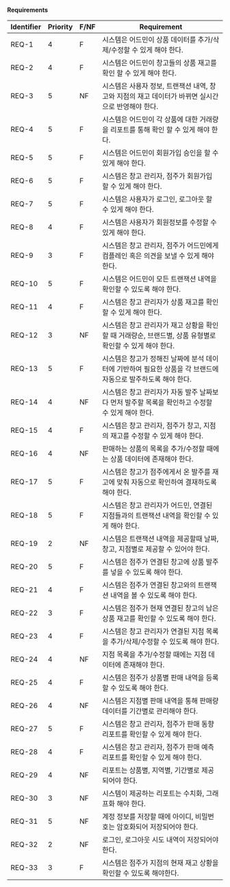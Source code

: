 **Requirements**

| Identifier | Priority | F/NF | Requirement                                                  |
| ---------- | -------- | ---- | ------------------------------------------------------------ |
| REQ-1      | 4        | F    | 시스템은 어드민이 상품 데이터를 추가/삭제/수정할 수 있게 해야 한다. |
| REQ-2      | 4        | F    | 시스템은 어드민이 창고들의 상품 재고를 확인 할 수  있게 해야 한다. |
| REQ-3      | 5        | NF   | 시스템은 사용자 정보, 트랜잭션 내역, 창고와 지점의  재고 데이터가 바뀌면 실시간으로 반영해야 한다. |
| REQ-4      | 5        | F    | 시스템은 어드민이 각 상품에 대한 거래량을 리포트를  통해 확인 할 수 있게 해야 한다. |
| REQ-5      | 5        | F    | 시스템은 어드민이 회원가입 승인을 할 수 있게 해야  한다.     |
| REQ-6      | 5        | F    | 시스템은 창고 관리자, 점주가 회원가입 할 수 있게 해야  한다. |
| REQ-7      | 5        | F    | 시스템은 사용자가 로그인, 로그아웃 할 수 있게 해야 한다.     |
| REQ-8      | 4        | F    | 시스템은 사용자가 회원정보를 수정할 수 있게 해야  한다.      |
| REQ-9      | 3        | F    | 시스템은 창고 관리자, 점주가 어드민에게 컴플레인 혹은 의견을 보낼 수 있게 해야 한다. |
| REQ-10     | 5        | F    | 시스템은 어드민이 모든 트랜잭션 내역을 확인할 수  있도록 해야 한다. |
| REQ-11     | 4        | F    | 시스템은 창고 관리자가 상품 재고를 확인할 수 있게  해야 한다. |
| REQ-12     | 3        | NF   | 시스템은 창고 관리자가 재고 상황을 확인할 때  거래량순, 브랜드별, 상품 유형별로 확인할 수 있게 해야 한다. |
| REQ-13     | 5        | F    | 시스템은 창고가 정해진 날짜에 분석 데이터에 기반하여  필요한 상품을 각 브랜드에 자동으로 발주하도록 해야 한다. |
| REQ-14     | 4        | NF   | 시스템은 창고 관리자가 자동 발주 날짜보다 먼저 발주할  목록을 확인하고 수정할 수 있게 해야 한다. |
| REQ-15     | 4        | F    | 시스템은 창고 관리자, 점주가 창고, 지점의 재고를 수정할 수 있게 해야 한다. |
| REQ-16     | 4        | NF   | 판매하는 상품의 목록을 추가/수정할 때에는 상품  데이터에 존재해야 한다. |
| REQ-17     | 5        | F    | 시스템은 창고가 점주에게서 온 발주를 재고에 맞춰  자동으로 확인하여 결재하도록 해야 한다. |
| REQ-18     | 5        | F    | 시스템은 창고 관리자가 어드민, 연결된 지점들과의  트랜잭션 내역을 확인할 수 있게 해야 한다. |
| REQ-19     | 2        | NF   | 시스템은 트랜잭션 내역을 제공할때 날짜, 창고,  지점별로 제공할 수 있어야 한다. |
| REQ-20     | 5        | F    | 시스템은 점주가 연결된 창고에 상품 발주를 넣을 수  있도록 해야 한다. |
| REQ-21     | 4        | F    | 시스템은 점주가 연결된 창고와의 트랜잭션 내역을 볼 수  있도록 해야 한다. |
| REQ-22     | 3        | F    | 시스템은 점주가 현재 연결된 창고의 남은 상품 재고를  확인할 수 있도록 해야 한다. |
| REQ-23     | 4        | F    | 시스템은 창고 관리자가 연결된 지점 목록을  추가/삭제/수정할 수 있도록 해야 한다. |
| REQ-24     | 4        | NF   | 지점 목록을 추가/수정할 때에는 지점 데이터에 존재해야  한다. |
| REQ-25     | 4        | F    | 시스템은 점주가 상품별 판매 내역을 등록할 수 있도록  해야 한다. |
| REQ-26     | 4        | NF   | 시스템은 지점별 판매 내역을 통해 판매량 데이터를  기간별로 관리해야 한다. |
| REQ-27     | 5        | F    | 시스템은 창고 관리자, 점주가 판매 동향 리포트를  확인할 수 있게 해야 한다. |
| REQ-28     | 4        | F    | 시스템은 창고 관리자, 점주가 판매 예측 리포트를  확인할 수 있게 해야 한다. |
| REQ-29     | 4        | NF   | 리포트는 상품별, 지역별, 기간별로 제공되어야 한다.           |
| REQ-30     | 3        | NF   | 시스템이 제공하는 리포트는 수치화, 그래프화 해야  한다.      |
| REQ-31     | 5        | NF   | 계정 정보를 저장할 때에 아이디, 비밀번호는 암호화되어 저장되어야 한다. |
| REQ-32     | 2        | NF   | 로그인, 로그아웃 시도 내역이 저장되어야 한다.                |
| REQ-33     | 3        | F    | 시스템은 점주가 지점의 현재 재고 상황을 확인할 수 있도록 해야한다. |
